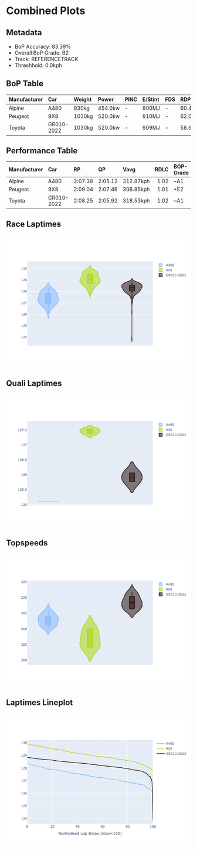 # Combined Plots

## Metadata

- BoP Accuracy: 83.39%
- Overall BoP Grade: B2
- Track: REFERENCETRACK
- Threshhold: 0.0kph

## BoP Table
| Manufacturer   | Car        | Weight   | Power   | PINC   | E/Stint   | FDS   | RDP    | QDP     | TDP    |
|:---------------|:-----------|:---------|:--------|:-------|:----------|:------|:-------|:--------|:-------|
| Alpine         | A480       | 930kg    | 454.0kw | -      | 800MJ     | -     | 60.43% | 100.00% | 11.72% |
| Peugeot        | 9X8        | 1030kg   | 520.0kw | -      | 910MJ     | -     | 62.67% | 66.67%  | 1.30%  |
| Toyota         | GR010-2022 | 1030kg   | 520.0kw | -      | 909MJ     | -     | 58.62% | 40.00%  | 3.32%  |

## Performance Table
| Manufacturer   | Car        | RP      | QP      | Vavg      |   RDLC | BOP-Grade   | Match   |
|:---------------|:-----------|:--------|:--------|:----------|-------:|:------------|:--------|
| Alpine         | A480       | 2:07.38 | 2:05.12 | 312.87kph |   1.02 | ~A1         | 100.00% |
| Peugeot        | 9X8        | 2:09.04 | 2:07.46 | 306.85kph |   1.01 | +E2         | 50.54%  |
| Toyota         | GR010-2022 | 2:08.25 | 2:05.92 | 318.53kph |   1.02 | ~A1         | 99.63%  |

## Race Laptimes
![Race Laptimes](images/race_violin.png)

## Quali Laptimes
![Quali Laptimes](images/quali_violin.png)

## Topspeeds
![Topspeeds](images/topspeed_violin.png)

## Laptimes Lineplot
![Laptimes Lineplot](images/laptime_line.png)


